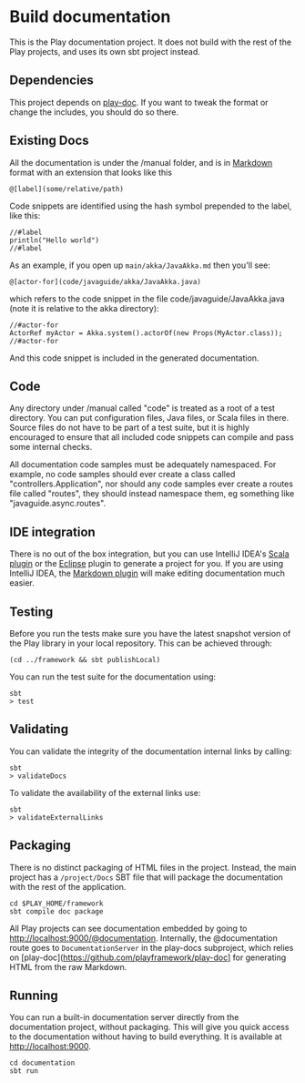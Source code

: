 <!--- Copyright (C) 2009-2017 Lightbend Inc. <https://www.lightbend.com> -->
# Build documentation

This is the Play documentation project.  It does not build with the rest of the Play projects, and uses its own sbt project instead.

## Dependencies

This project depends on [play-doc](https://github.com/playframework/play-doc).  If you want to tweak the format or change the includes, you should do so there.

## Existing Docs

All the documentation is under the /manual folder, and is in [Markdown](https://daringfireball.net/projects/markdown/syntax) format with an extension that looks like this

    @[label](some/relative/path)

Code snippets are identified using the hash symbol prepended to the label, like this:

    //#label
    println("Hello world")
    //#label

As an example, if you open up `main/akka/JavaAkka.md` then you'll see:

    @[actor-for](code/javaguide/akka/JavaAkka.java)

which refers to the code snippet in the file code/javaguide/JavaAkka.java (note it is relative to the akka directory):

    //#actor-for
    ActorRef myActor = Akka.system().actorOf(new Props(MyActor.class));
    //#actor-for

And this code snippet is included in the generated documentation.

## Code

Any directory under /manual called "code" is treated as a root of a test directory.  You can put configuration files, Java files, or Scala files in there.  Source files do not have to be part of a test suite, but it is highly encouraged to ensure that all included code snippets can compile and pass some internal checks.

All documentation code samples must be adequately namespaced.  For example, no code samples should ever create a class called "controllers.Application", nor should any code samples ever create a routes file called "routes", they should instead namespace them, eg something like "javaguide.async.routes".

## IDE integration

There is no out of the box integration, but you can use IntelliJ IDEA's [Scala plugin](http://blog.jetbrains.com/scala/) or the [Eclipse](https://github.com/typesafehub/sbteclipse) plugin to generate a project for you.  If you are using IntelliJ IDEA, the [Markdown plugin](https://plugins.jetbrains.com/plugin/5970?pr=idea) will make editing documentation much easier.

## Testing

Before you run the tests make sure you have the latest snapshot version of the Play library in your local repository. This can be achieved through:

```
(cd ../framework && sbt publishLocal)
```

You can run the test suite for the documentation using:

```
sbt
> test
```

## Validating

You can validate the integrity of the documentation internal links by calling:

```
sbt
> validateDocs
```

To validate the availability of the external links use:

```
sbt
> validateExternalLinks
```

## Packaging

There is no distinct packaging of HTML files in the project.  Instead, the main project has a `/project/Docs` SBT file that will package the documentation with the rest of the application.

```
cd $PLAY_HOME/framework
sbt compile doc package
```

All Play projects can see documentation embedded by going to [http://localhost:9000/@documentation](http://localhost:9000/@documentation).  Internally, the @documentation route goes to `DocumentationServer` in the play-docs subproject, which relies on [play-doc](https://github.com/playframework/play-doc] for generating HTML from the raw Markdown.  

## Running

You can run a built-in documentation server directly from the documentation project, without packaging.  This will give you quick access to the documentation without having to build everything.  It is available at [http://localhost:9000](http://localhost:9000).

```
cd documentation
sbt run
```
